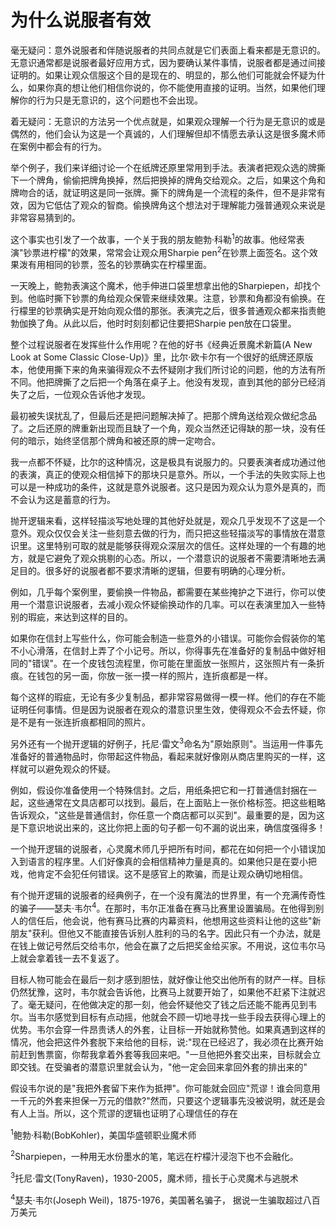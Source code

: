 # 为什么说服者有效

毫无疑问：意外说服者和伴随说服者的共同点就是它们表面上看来都是无意识的。无意识通常都是说服者最好应用方式，因为要确认某件事情，说服者都是通过间接证明的。如果让观众信服这个目的是现在的、明显的，那么他们可能就会怀疑为什么，如果你真的想让他们相信你说的，你不能使用直接的证明。当然，如果他们理解你的行为只是无意识的，这个问题也不会出现。

着无疑问：无意识的方法另一个优点就是，如果观众理解一个行为是无意识的或是偶然的，他们会认为这是一个真诚的，人们理解但却不情愿去承认这是很多魔术师在案例中都会有的行为。

举个例子，我们来详细讨论一个在纸牌还原里常用到手法。表演者把观众选的牌撕下一个牌角，偷偷把牌角换掉，然后把换掉的牌角交给观众。之后，如果这个角和牌吻合的话，就证明这是同一张牌。撕下的牌角是一个流程的条件，但不是非常有效，因为它低估了观众的智商。偷换牌角这个想法对于理解能力强普通观众来说是非常容易猜到的。

这个事实也引发了一个故事，一个关于我的朋友鲍勃·科勒<sup>1</sup>的故事。他经常表演"钞票进柠檬"的效果，常常会让观众用Sharpie pen<sup>2</sup>在钞票上面签名。这个效果泼有用相同的钞票，签名的钞票确实在柠檬里面。

一天晚上，鲍勃表演这个魔术，他手伸进口袋里想拿出他的Sharpiepen，却找个到。他临时撕下钞票的角给观众保管来继续效果。注意，钞票和角都没有偷换。在行檬里的钞票确实是开始向观众借的那张。表演完之后，很多普通观众都来指责鲍勃伽换了角。从此以后，他时时刻刻都记住要把Sharpie pen放在口袋里。

整个过程说服者在发挥些什么作用呢？在他的好书《经典近景魔术新篇(A New Look at Some Classic Close-Up)》里，比尔·欧卡尔有一个很好的纸牌还原版本，他使用撕下来的角来骗得观众不去怀疑刚才我们所讨论的问题，他的方法有所不同。他把牌撕了之后把一个角落在桌子上。他没有发现，直到其他的部分已经消失了之后，一位观众告诉他才发现。

最初被失误扰乱了，但最后还是把问题解决掉了。把那个牌角送给观众做纪念品了。之后还原的牌重新出现而且缺了一个角，观众当然还记得缺的那一块，没有任何的暗示，始终坚信那个牌角和被还原的牌一定吻合。

我一点都不怀疑，比尔的这种情况，这是极具有说服力的。只要表演者成功通过他的表演，真正的使观众相信掉下的那块只是意外。所以，一个手法的失败实际上也可以是一种成功的条件，这就是意外说服者。这只是因为观众认为意外是真的，而不会认为这是蓄意的行为。

抛开逻辑来看，这样轻描淡写地处理的其他好处就是，观众几乎发现不了这是一个意外。观众仅仅会关注一些刻意去做的行为，而只把这些轻描淡写的事情放在潜意识里。这里特别可取的就是能够获得观众深层次的信任。这样处理的一个有趣的地方，就是它避免了观众挑剔的心态。所以，一个潜意识的说服者不需要清晰地去满足目的。很多好的说服者都不要求清晰的逻辑，但要有明确的心理分析。

例如，几乎每个案例里，要偷换一件物品，都需要在某些掩护之下进行，你可以使用一个潜意识说服者，去减小观众怀疑偷换动作的几率。可以在表演里加入一些特别的瑕疵，来达到这样的目的。

如果你在信封上写些什么，你可能会制造一些意外的小错误。可能你会假装你的笔不小心滑落，在信封上弄了个小记号。所以，你得事先在准备好的复制品中做好相同的"错误"。在一个皮钱包流程里，你可能在里面放一张照片，这张照片有一条折痕。在钱包的另一面，你放一张一摸一样的照片，连折痕都是一样。

每个这样的瑕疵，无论有多少复制品，都非常容易做得一模一样。他们的存在不能证明任何事情。但是因为说服者在观众的潜意识里生效，使得观众不会去怀疑，你是不是有一张连折痕都相同的照片。

另外还有一个抛开逻辑的好例子，托尼·雷文<sup>3</sup>命名为"原始原则"。当运用一件事先准备好的普通物品时，你带起这件物品，看起来就好像刚从商店里购买的一样，这样就可以避免观众的怀疑。

例如，假设你准备使用一个特殊信封。之后，用纸条把它和一打普通信封捆在一起，这些通常在文具店都可以找到。最后，在上面贴上一张价格标签。把这些粗略告诉观众，"这些是普通信封，你任意一个商店都可以买到"。最重要的是，因为这是下意识地说出来的，这比你把上面的句子都一句不漏的说出来，确信度强得多！

一个抛开逻辑的说服者，心灵魔术师几乎把所有时间，都花在如何把一个小错误加入到语言的程序里。人们好像真的会相信精神力量是真的。如果他只是在耍小把戏，他肯定不会犯任何错误。这不是感官上的欺骗，而是让观众确切地相信。

有个抛开逻辑的说服者的经典例子，在一个没有魔法的世界里，有一个充满传奇性的骗子——瑟夫·韦尔<sup>4</sup>。在那时，韦尔正准备在赛马比赛里设置骗局。在他得到别人的信任后，他会说，他有赛马比赛的内幕资料，他想用这些资料让他的这些"新朋友"获利。但他又不能直接告诉别人胜利的马的名字。因此只有一个办法，就是在钱上做记号然后交给韦尔，他会在赢了之后把奖金给买家。不用说，这位韦尔马上就会拿着钱一去不复返了。

目标人物可能会在最后一刻才感到胆怯，就好像让他交出他所有的财产一样。目标仍然犹豫，这时，韦尔就会告诉他，比赛马上就要开始了，如果他不赶紧下注就迟了。毫无疑问，在他做决定的那一刻，他会怀疑他交了钱之后还能不能再见到韦尔。当韦尔感觉到目标有点动摇，他就会不顾一切地寻找一些手段去获得心理上的优势。韦尔会穿一件昂贵诱人的外套，让目标一开始就称赞他。如果真遇到这样的情况，他会把这件外套脱下来给他的目标，说:"现在已经迟了，我必须在比赛开始前赶到售票窗，你帮我拿着外套等我回来吧。"一旦他把外套交出来，目标就会立即交钱。在受骗者的潜意识里就会认为，"他一定会回来拿回外套的排出来的"

假设韦尔说的是"我把外套留下来作为抵押"。你可能就会回应"荒谬！谁会同意用一千元的外套来担保一万元的借款?"然而，只要这个逻辑事先没被说明，就还是会有人上当。所以，这个荒谬的逻辑也证明了心理信任的存在

<sup>1</sup>鲍勃·科勒(BobKohler)，美国华盛顿职业魔术师

<sup>2</sup>Sharpiepen，一种用无水份墨水的笔，笔远在柠檬汁浸泡下也不会融化。

<sup>3</sup>托尼·雷文(TonyRaven)，1930-2005，魔术师，擅长于心灵魔术与逃脱术

<sup>4</sup>瑟夫·韦尔(Joseph Weil)，1875-1976，美国著名骗子， 据说一生骗取超过八百万美元